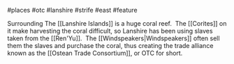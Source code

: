 #places #otc #lanshire  #strife #east #feature  

Surrounding The [[Lanshire Islands]] is a huge coral reef.  The [[Corites]] on it make harvesting the coral difficult, so Lanshire has been using slaves taken from the [[Ren'Yu]].  The [[Windspeakers|Windspeakers]] often sell them the slaves and purchase the coral, thus creating the trade alliance known as the [[Ostean Trade Consortium]], or OTC for short.